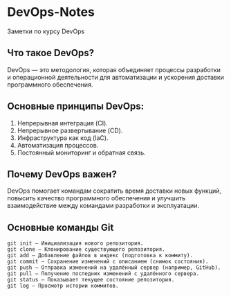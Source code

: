 # DevOps-Notes
Заметки по курсу DevOps

## Что такое DevOps?
DevOps — это методология, которая объединяет процессы разработки и операционной деятельности для автоматизации и ускорения доставки программного обеспечения.

## Основные принципы DevOps:
1. Непрерывная интеграция (CI).
2. Непрерывное развертывание (CD).
3. Инфраструктура как код (IaC).
4. Автоматизация процессов.
5. Постоянный мониторинг и обратная связь.

## Почему DevOps важен?
DevOps помогает командам сократить время доставки новых функций, повысить качество программного обеспечения и улучшить взаимодействие между командами разработки и эксплуатации.

## Основные команды Git

    git init — Инициализация нового репозитория.
    git clone — Клонирование существующего репозитория.
    git add — Добавление файлов в индекс (подготовка к коммиту).
    git commit — Сохранение изменений с описанием (снимок состояния).
    git push — Отправка изменений на удалённый сервер (например, GitHub).
    git pull — Получение последних изменений с удалённого сервера.
    git status — Показывает текущее состояние репозитория.
    git log — Просмотр истории коммитов.